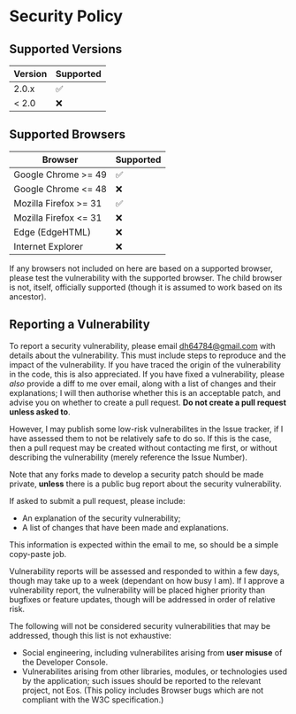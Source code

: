 # Security Policy

## Supported Versions

| Version | Supported          |
| ------- | ------------------ |
| 2.0.x   | :white_check_mark: |
| < 2.0   | :x:                |

## Supported Browsers

| Browser                  | Supported          |
| ------------------------ | ------------------ |
| Google Chrome >= 49      | :white_check_mark: |
| Google Chrome <= 48      | :x:                |
| Mozilla Firefox >= 31    | :white_check_mark: |
| Mozilla Firefox <= 31    | :x:                |
| Edge (EdgeHTML)          | :x:                |
| Internet Explorer        | :x:                |

If any browsers not included on here are based on a supported browser, please test the vulnerability with the supported browser.
The child browser is not, itself, officially supported (though it is assumed to work based on its ancestor).

## Reporting a Vulnerability

To report a security vulnerability, please email dh64784@gmail.com with details about the vulnerability.
This must include steps to reproduce and the impact of the vulnerability. If you have traced the origin of the vulnerability in the code,
this is also appreciated. If you have fixed a vulnerability, please *also* provide a diff to me over email, along with a list of changes 
and their explanations; I will then authorise whether this is an acceptable patch, and advise you on whether to create a pull request.
**Do not create a pull request unless asked to**.

However, I may publish some low-risk vulnerabilites in the Issue tracker, if I have assessed them to not be relatively safe to do so.
If this is the case, then a pull request may be created without contacting me first, or without describing the vulnerability (merely 
reference the Issue Number).

Note that any forks made to develop a security patch should be made private, **unless** there is a public bug report about the 
security vulnerability.

If asked to submit a pull request, please include:

- An explanation of the security vulnerability;
- A list of changes that have been made and explanations.

This information is expected within the email to me, so should be a simple copy-paste job.

Vulnerability reports will be assessed and responded to within a few days, though may take up to a week (dependant on how busy I am).
If I approve a vulnerability report, the vulnerability will be placed higher priority than bugfixes or feature updates, though will be
addressed in order of relative risk.

The following will not be considered security vulnerabilities that may be addressed, though this list is not exhaustive:

- Social engineering, including vulnerabilites arising from **user misuse** of the Developer Console.
- Vulnerabilites arising from other libraries, modules, or technologies used by the application; such issues should be reported to the
relevant project, not Eos. (This policy includes Browser bugs which are not compliant with the W3C specification.)
